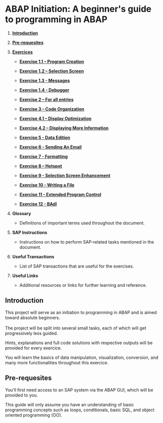 # ABAP Initiation: A beginner's guide to programming in ABAP

1. [**Introduction**](#introduction)
2. [**Pre-requesites**](#pre-requesites)

3. [**Exercices**](#exercices)

   - [**Exercise 1.1 – Program Creation**](https://github.com/Fabeure/ABAP-Initiation/blob/main/01.1_Program%20Creation.md)
   
     

   - [**Exercise 1.2 – Selection Screen**](https://github.com/Fabeure/ABAP-Initiation/blob/main/01.2_Selection%20Screen.md)



   - [**Exercise 1.3 - Messages**](https://github.com/Fabeure/ABAP-Initiation/blob/main/01.3_Messages.md)

   - [**Exercise 1.4 - Debugger**](https://github.com/Fabeure/ABAP-Initiation/blob/main/01.4_Messages.md)


   - [**Exercise 2 – For all entries**](https://github.com/Fabeure/ABAP-Initiation/blob/main/02_For%20all%20entries.md)

   - [**Exercise 3 – Code Organization**](https://github.com/Fabeure/ABAP-Initiation/blob/main/03_Code%20Organization.md)

   - [**Exercise 4.1 – Display Optimization**](https://github.com/Fabeure/ABAP-Initiation/blob/main/04.1_Display%20Optimization.md)

  

   - [**Exercise 4.2 – Displaying More Information**](https://github.com/Fabeure/ABAP-Initiation/blob/main/04.2_Displaying%20More%20Information.md)

   - [**Exercise 5 - Data Edition**](https://github.com/Fabeure/ABAP-Initiation/blob/main/05_Data%20Edition.md)


   - [**Exercise 6 - Sending An Email**](https://github.com/Fabeure/ABAP-Initiation/blob/main/06_Sending%20An%20Email.md)


   - [**Exercise 7 - Formatting**](https://github.com/Fabeure/ABAP-Initiation/blob/main/07_Formatting.md)


   - [**Exercise 8 – Hotspot**](https://github.com/Fabeure/ABAP-Initiation/blob/main/08_Hotspot.md)


   - [**Exercise 9 - Selection Screen Enhancement**](https://github.com/Fabeure/ABAP-Initiation/blob/main/09_Selection%20Screen%20Enhancement.md)

   - [**Exercise 10 - Writing a File**](https://github.com/Fabeure/ABAP-Initiation/blob/main/10_Writing%20a%20File.md)


   - [**Exercise 11 - Extended Program Control**](https://github.com/Fabeure/ABAP-Initiation/blob/main/11_Extended%20Program%20Control.md)


   - [**Exercise 12 - BAdI**](https://github.com/Fabeure/ABAP-Initiation/blob/main/12_BAdI.md)
    

4. **Glossary**

   - Definitions of important terms used throughout the document.

5. **SAP Instructions**

   - Instructions on how to perform SAP-related tasks mentioned in the document.

6. **Useful Transactions**

   - List of SAP transactions that are useful for the exercises.

7. **Useful Links**
   - Additional resources or links for further learning and reference.



## Introduction

This project will serve as an initiation to programming in ABAP and is aimed toward absolute beginners. \
\
The project will be split into several small tasks, each of which will get progressively less guided.

Hints, explanations and full code solutions with respective outputs will be provided for every exercice.

You will learn the basics of data manipulation, visualization, conversion, and many more functionalities throughout this exercice.

## Pre-requesites

You'll first need access to an SAP system via the ABAP GUI, which will be provided to you.

This guide will only assume you have an understanding of basic programming concepts such as loops, conditionals, basic SQL, and object oriented programming (OO).

